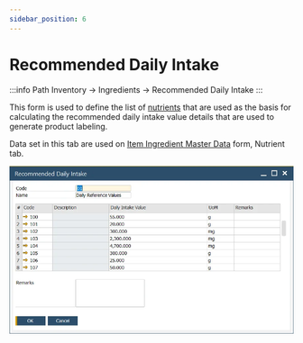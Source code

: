 ```yaml
---
sidebar_position: 6
---
```


# Recommended Daily Intake

:::info Path
    Inventory → Ingredients → Recommended Daily Intake
:::

This form is used to define the list of [nutrients](./nutrient-master-data.md) that are used as the basis for calculating the recommended daily intake value details that are used to generate product labeling.

Data set in this tab are used on [Item Ingredient Master Data](./item-ingredient-master-data.md) form, Nutrient tab.

![Recommended Daily Intake](./media/recommended-daily-intake/recommended-daily-intake.webp)
